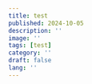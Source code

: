 ```yaml
---
title: test
published: 2024-10-05
description: ''
image: ''
tags: [test]
category: ''
draft: false 
lang: ''
---
```

